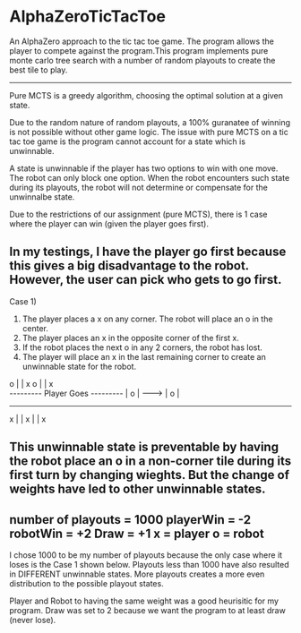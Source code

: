 # AlphaZeroTicTacToe
An AlphaZero approach to the tic tac toe game. The program allows the player to compete against the program.This program implements pure monte carlo tree search with a number of random playouts to create the best tile to play.

 -----------------------------------------------------------------------------------------------------------------------------------
 Pure MCTS is a greedy algorithm, choosing the optimal solution at a given state. 

 Due to the random nature of random playouts, a 100% guranatee of winning is not possible without other game logic.
 The issue with pure MCTS on a tic tac toe game is the program cannot account for a state which is unwinnable.

 A state is unwinnable if the player has two options to win with one move. The robot can only block one option.
 When the robot encounters such state during its playouts, the robot will not determine or compensate for the unwinnalbe state.

 Due to the restrictions of our assignment (pure MCTS), there is 1 case where the player can win (given the player goes first).

 In my testings, I have the player go first because this gives a big disadvantage to the robot.
 However, the user can pick who gets to go first.
 -----------------------------------------------------------------------------------------------------------------------------------
 Case 1) 
 1. The player places a x on any corner. The robot will place an o in the center.
 2. The player places an x in the opposite corner of the first x. 
 3. If the robot places the next o in any 2 corners, the robot has lost.
 4. The player will place an x in the last remaining corner to create an unwinnable state for the robot.

 o |   | x                 o |   | x    
 ---------  Player Goes    ---------
   | o |       --->          | o |  
 ---------                 ---------
 x |   |                   x |   | x
 
 This unwinnable state is preventable by having the robot place an o in a non-corner tile during its first turn by changing wieghts. 
 But the change of weights have led to other unwinnable states.
 -------------------
 number of playouts = 1000
 playerWin = -2
 robotWin = +2
 Draw = +1
 x = player
 o = robot
 -------------------
I chose 1000 to be my number of playouts because the only case where it loses is the Case 1 shown below.
Playouts less than 1000 have also resulted in DIFFERENT unwinnable states.
More playouts creates a more even distribution to the possible playout states.

Player and Robot to having the same weight was a good heurisitic for my program. 
Draw was set to 2 because we want the program to at least draw (never lose).
